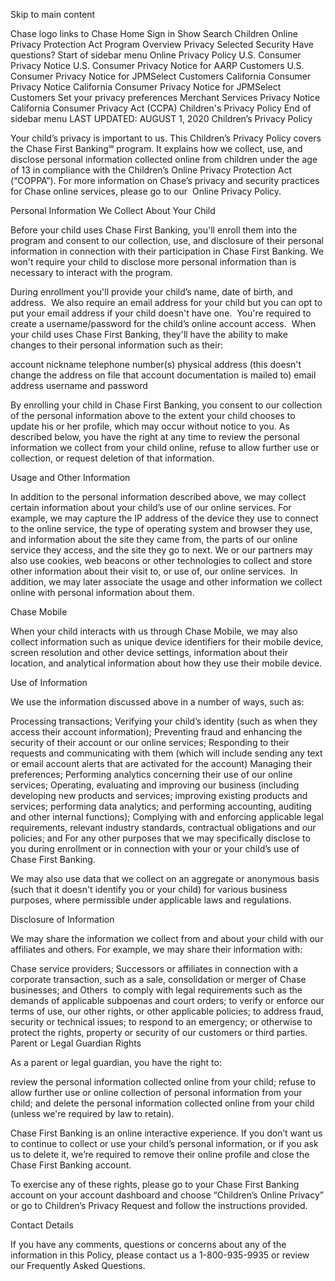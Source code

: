Skip to main content
 
Chase logo links to Chase Home
Sign in 
Show Search
Children Online Privacy Protection Act Program
Overview
Privacy
Selected
Security
Have questions?
Start of sidebar menu
Online Privacy Policy
U.S. Consumer Privacy Notice
U.S. Consumer Privacy Notice for AARP Customers
U.S. Consumer Privacy Notice for JPMSelect Customers
California Consumer Privacy Notice
California Consumer Privacy Notice for JPMSelect Customers
Set your privacy preferences
Merchant Services Privacy Notice
California Consumer Privacy Act (CCPA)
Children's Privacy Policy
End of sidebar menu
LAST UPDATED: AUGUST 1, 2020
Children’s Privacy Policy

Your child’s privacy is important to us. This Children’s Privacy Policy covers the Chase First Banking℠ program. It explains how we collect, use, and disclose personal information collected online from children under the age of 13 in compliance with the Children’s Online Privacy Protection Act (“COPPA”). For more information on Chase’s privacy and security practices for Chase online services, please go to our  Online Privacy Policy.

Personal Information We Collect About Your Child

Before your child uses Chase First Banking, you'll enroll them into the program and consent to our collection, use, and disclosure of their personal information in connection with their participation in Chase First Banking. We won't require your child to disclose more personal information than is necessary to interact with the program.

During enrollment you'll provide your child’s name, date of birth, and address.  We also require an email address for your child but you can opt to put your email address if your child doesn't have one.  You're required to create a username/password for the child’s online account access.  When your child uses Chase First Banking, they'll have the ability to make changes to their personal information such as their:

account nickname
telephone number(s)
physical address (this doesn't change the address on file that account documentation is mailed to)
email address
username and password

By enrolling your child in Chase First Banking, you consent to our collection of the personal information above to the extent your child chooses to update his or her profile, which may occur without notice to you. As described below, you have the right at any time to review the personal information we collect from your child online, refuse to allow further use or collection, or request deletion of that information.

Usage and Other Information

In addition to the personal information described above, we may collect certain information about your child’s use of our online services. For example, we may capture the IP address of the device they use to connect to the online service, the type of operating system and browser they use, and information about the site they came from, the parts of our online service they access, and the site they go to next. We or our partners may also use cookies, web beacons or other technologies to collect and store other information about their visit to, or use of, our online services.  In addition, we may later associate the usage and other information we collect online with personal information about them.

Chase Mobile


When your child interacts with us through Chase Mobile, we may also collect information such as unique device identifiers for their mobile device, screen resolution and other device settings, information about their location, and analytical information about how they use their mobile device.

Use of Information

We use the information discussed above in a number of ways, such as:

Processing transactions;
Verifying your child’s identity (such as when they access their account information);
Preventing fraud and enhancing the security of their account or our online services;
Responding to their requests and communicating with them (which will include sending any text or email account alerts that are activated for the account)
Managing their preferences;
Performing analytics concerning their use of our online services;
Operating, evaluating and improving our business (including developing new products and services; improving existing products and services; performing data analytics; and performing accounting, auditing and other internal functions);
Complying with and enforcing applicable legal requirements, relevant industry standards, contractual obligations and our policies; and
For any other purposes that we may specifically disclose to you during enrollment or in connection with your or your child’s use of Chase First Banking.

We may also use data that we collect on an aggregate or anonymous basis (such that it doesn't identify you or your child) for various business purposes, where permissible under applicable laws and regulations.

Disclosure of Information

We may share the information we collect from and about your child with our affiliates and others. For example, we may share their information with:

Chase service providers;
Successors or affiliates in connection with a corporate transaction, such as a sale, consolidation or merger of Chase businesses; and
Others  to comply with legal requirements such as the demands of applicable subpoenas and court orders; to verify or enforce our terms of use, our other rights, or other applicable policies; to address fraud, security or technical issues; to respond to an emergency; or otherwise to protect the rights, property or security of our customers or third parties.
Parent or Legal Guardian Rights

As a parent or legal guardian, you have the right to:

review the personal information collected online from your child;
refuse to allow further use or online collection of personal information from your child; and
delete the personal information collected online from your child (unless we're required by law to retain).

Chase First Banking is an online interactive experience. If you don’t want us to continue to collect or use your child’s personal information, or if you ask us to delete it, we’re required to remove their online profile and close the Chase First Banking account.

To exercise any of these rights, please go to your Chase First Banking account on your account dashboard and choose “Children’s Online Privacy” or go to Children’s Privacy Request and follow the instructions provided.

Contact Details

If you have any comments, questions or concerns about any of the information in this Policy, please contact us a 1-800-935-9935 or review our Frequently Asked Questions.